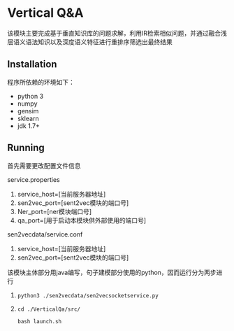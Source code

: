 # Vertical Q&A

该模块主要完成基于垂直知识库的问题求解，利用IR检索相似问题，并通过融合浅层语义语法知识以及深度语义特征进行重排序筛选出最终结果

## Installation

程序所依赖的环境如下：

- python 3
- numpy
- gensim
- sklearn
- jdk 1.7+

## Running

首先需要更改配置文件信息

service.properties

1. service_host=[当前服务器地址]
2. sen2vec_port=[sent2vec模块的端口号]
3. Ner_port=[ner模块端口号]
4. qa_port=[用于启动本模块供外部使用的端口号]

sen2vecdata/service.conf

1. service_host=[当前服务器地址]
2. sen2vec_port=[sent2vec模块的端口号]

该模块主体部分用java编写，句子建模部分使用的python，因而运行分为两步进行

1. `python3 ./sen2vecdata/sen2vecsocketservice.py`

2. `cd ./VerticalQa/src/` 

   `bash launch.sh`